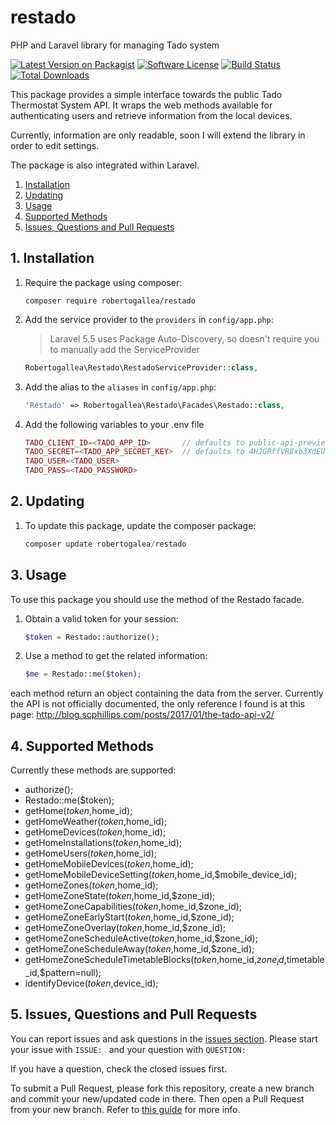 # restado
PHP and Laravel library for managing Tado system

[![Latest Version on Packagist](https://img.shields.io/packagist/v/robertogallea/restado.svg?style=flat-square)](https://packagist.org/packages/robertogallea/restado)
[![Software License](https://img.shields.io/badge/license-MIT-brightgreen.svg?style=flat-square)](LICENSE.md)
[![Build Status](https://img.shields.io/travis/jeroennoten/Laravel-AdminLTE/master.svg?style=flat-square)](https://travis-ci.org/jeroennoten/Laravel-AdminLTE)
[![Total Downloads](https://img.shields.io/packagist/dt/robertogallea/restado.svg?style=flat-square)](https://packagist.org/packages/jeroennoten/Laravel-AdminLTE)


This package provides a simple interface towards the public Tado Thermostat System API. It wraps the web methods available for authenticating users and retrieve information from the local devices. 

Currently, information are only readable, soon I will extend the library in order to edit settings.

The package is also integrated within Laravel.

 1. [Installation](#1-installation)
 2. [Updating](#2-updating)
 3. [Usage](#3-usage)
 4. [Supported Methods](#4-supported-methods)
 5. [Issues, Questions and Pull Requests](#5-issues-questions-and-pull-requests)
 
 ## 1. Installation
 
 1. Require the package using composer:
 
     ```
     composer require robertogallea/restado
     ```
     
2. Add the service provider to the `providers` in `config/app.php`:

    > Laravel 5.5 uses Package Auto-Discovery, so doesn't require you to manually add the ServiceProvider

    ```php
    Robertogallea\Restado\RestadoServiceProvider::class,
    ```     
    
3. Add the alias to the `aliases` in `config/app.php`:
    
    ```php
    'Restado' => Robertogallea\Restado\Facades\Restado::class,    
    ```
    
4. Add the following variables to your .env file
    ```php
    TADO_CLIENT_ID=<TADO_APP_ID>       // defaults to public-api-preview
    TADO_SECRET=<TADO_APP_SECRET_KEY>  // defaults to 4HJGRffVR8xb3XdEUQpjgZ1VplJi6Xgw                                                      
    TADO_USER=<TADO_USER>
    TADO_PASS=<TADO_PASSWORD>  
    ```
    
    
## 2. Updating

1. To update this package,  update the composer package:

    ```php
    composer update robertogalea/restado
    ```    
    
## 3. Usage    
To use this package you should use the method of the Restado facade. 

1. Obtain a valid token for your session:

    ```php
    $token = Restado::authorize();
    ``` 
    
2. Use a method to get the related information:
    
    ```php
    $me = Restado::me($token);
    ```     
    
each method return an object containing the data from the server. Currently the API is not officially documented, the only reference I found is at this page: http://blog.scphillips.com/posts/2017/01/the-tado-api-v2/

 
## 4. Supported Methods
Currently these methods are supported:
- authorize();
- Restado::me($token);
- getHome($token,$home_id);
- getHomeWeather($token,$home_id);
- getHomeDevices($token,$home_id);
- getHomeInstallations($token,$home_id);
- getHomeUsers($token,$home_id);
- getHomeMobileDevices($token,$home_id);
- getHomeMobileDeviceSetting($token,$home_id,$mobile_device_id);
- getHomeZones($token,$home_id);
- getHomeZoneState($token,$home_id,$zone_id);
- getHomeZoneCapabilities($token,$home_id,$zone_id);
- getHomeZoneEarlyStart($token,$home_id,$zone_id);
- getHomeZoneOverlay($token,$home_id,$zone_id);
- getHomeZoneScheduleActive($token,$home_id,$zone_id);
- getHomeZoneScheduleAway($token,$home_id,$zone_id);
- getHomeZoneScheduleTimetableBlocks($token,$home_id,$zone_id,$timetable_id,$pattern=null);
- identifyDevice($token,$device_id);        

## 5. Issues, Questions and Pull Requests

You can report issues and ask questions in the [issues section](https://github.com/robertogallea/restado/issues). Please start your issue with `ISSUE: ` and your question with `QUESTION: `

If you have a question, check the closed issues first.

To submit a Pull Request, please fork this repository, create a new branch and commit your new/updated code in there. Then open a Pull Request from your new branch. Refer to [this guide](https://help.github.com/articles/about-pull-requests/) for more info.